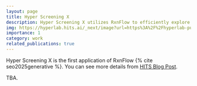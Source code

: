 ```yaml
---
layout: page
title: Hyper Screening X
description: Hyper Screening X utilizes RxnFlow to efficiently explore a 7-trillion-compound ultra-large library, identifying innovative drug candidates with low binding energy and over 85% synthetic feasibility.
img: https://hyperlab.hits.ai/_next/image?url=https%3A%2F%2Fhyperlab-public-s3.s3.ap-northeast-2.amazonaws.com%2FHyper_Screening_X_World_s_Largest_Molecular_Library_Powers_the_Future_of_Drug_Development_bd2112efc3.png&w=2048&q=75
importance: 1
category: work
related_publications: true
---
```


Hyper Screening X is the first application of RxnFlow {% cite seo2025generative %}.
You can see more details from [HITS Blog Post](https://hyperlab.hits.ai/en/blog/ScreeningX_).

TBA.
